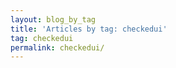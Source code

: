 ```yaml
---
layout: blog_by_tag
title: 'Articles by tag: checkedui'
tag: checkedui
permalink: checkedui/
---
```

